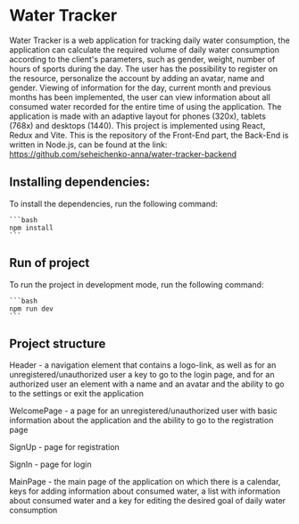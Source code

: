 # Water Tracker

Water Tracker is a web application for tracking daily water consumption, the application can calculate the required volume of daily water consumption according to the client's parameters, such as gender, weight, number of hours of sports during the day. The user has the possibility to register on the resource, personalize the account by adding an avatar, name and gender. Viewing of information for the day, current month and previous months has been implemented, the user can view information about all consumed water recorded for the entire time of using the application. The application is made with an adaptive layout for phones (320x), tablets (768x) and desktops (1440). This project is implemented using React, Redux and Vite. This is the repository of the Front-End part, the Back-End is written in Node.js, can be found at the link: https://github.com/seheichenko-anna/water-tracker-backend

## Installing dependencies:

To install the dependencies, run the following command:

    ```bash
    npm install
    ```


## Run of project

To run the project in development mode, run the following command:

    ```bash
    npm run dev
    ```


## Project structure

Header - a navigation element that contains a logo-link, as well as for an unregistered/unauthorized user a key to go to the login page, and for an authorized user an element with a name and an avatar and the ability to go to the settings or exit the application

WelcomePage - a page for an unregistered/unauthorized user with basic information about the application and the ability to go to the registration page

SignUp - page for registration

SignIn - page for login

MainPage - the main page of the application on which there is a calendar, keys for adding information about consumed water, a list with information about consumed water and a key for editing the desired goal of daily water consumption
